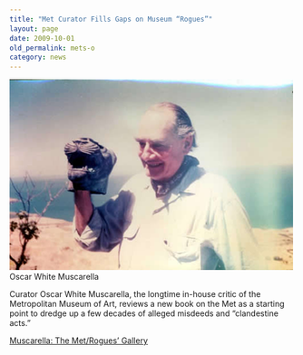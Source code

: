 ```yaml
---
title: "Met Curator Fills Gaps on Museum “Rogues”"
layout: page
date: 2009-10-01
old_permalink: mets-o
category: news
---
```

![Oscar White Muscarella](/assets/img/MuscarellaPhoto.jpg)
Oscar White Muscarella

Curator Oscar White Muscarella, the longtime in-house critic of the Metropolitan Museum of Art, reviews a new book on the Met as a starting point to dredge up a few decades of alleged misdeeds and “clandestine acts.”

[Muscarella: The Met/Rogues’ Gallery](http://www.scoop.co.nz/stories/HL0909/S00139.htm)

